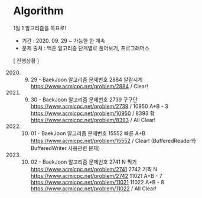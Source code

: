 # Algorithm

1일 1 알고리즘을 목표로!

* 기간 : 2020. 09. 29 ~ 가능한 한 계속
* 문제 출처 : 백준 알고리즘 단계별로 풀어보기, 프로그래머스

[ 진행상황 ] 

2020. 9. 29 - BaekJoon 알고리즘 문제번호 2884 알람시계 https://www.acmicpc.net/problem/2884 / Clear!
2020. 9. 30 - BaekJoon 알고리즘 문제번호 2739 구구단 https://www.acmicpc.net/problem/2739
                                       / 10950 A+B - 3 https://www.acmicpc.net/problem/10950
                                       / 8393 합 https://www.acmicpc.net/problem/8393 / All Clear!
                                        
2020. 10. 01 - BaekJoon 알고리즘 문제번호 15552 빠른 A+B https://www.acmicpc.net/problem/15552 / Clear! 
                                               (BufferedReader와 BufferedWriter 사용관련 문제)
                                               
2020. 10. 02 - BaekJoon 알고리즘 문제번호 2741 N 찍기 https://www.acmicpc.net/problem/2741
                                         2742 기찍 N https://www.acmicpc.net/problem/2742
                                         11021 A+B - 7 https://www.acmicpc.net/problem/11021
                                         11022 A+B - 8 https://www.acmicpc.net/problem/11022 / All Clear!
                                         
